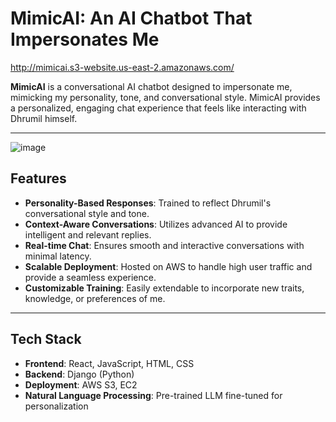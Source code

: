 # MimicAI: An AI Chatbot That Impersonates Me
http://mimicai.s3-website.us-east-2.amazonaws.com/

**MimicAI** is a conversational AI chatbot designed to impersonate me, mimicking my personality, tone, and conversational style. 
MimicAI provides a personalized, engaging chat experience that feels like interacting with Dhrumil himself.

---
![image](https://github.com/user-attachments/assets/79aa7a48-f6d7-4b8f-89fa-ee4c1ae64611)

## Features

- **Personality-Based Responses**: Trained to reflect Dhrumil's conversational style and tone.
- **Context-Aware Conversations**: Utilizes advanced AI to provide intelligent and relevant replies.
- **Real-time Chat**: Ensures smooth and interactive conversations with minimal latency.
- **Scalable Deployment**: Hosted on AWS to handle high user traffic and provide a seamless experience.
- **Customizable Training**: Easily extendable to incorporate new traits, knowledge, or preferences of me.

---

## Tech Stack

- **Frontend**: React, JavaScript, HTML, CSS
- **Backend**: Django (Python)
- **Deployment**: AWS S3, EC2
- **Natural Language Processing**: Pre-trained LLM fine-tuned for personalization
